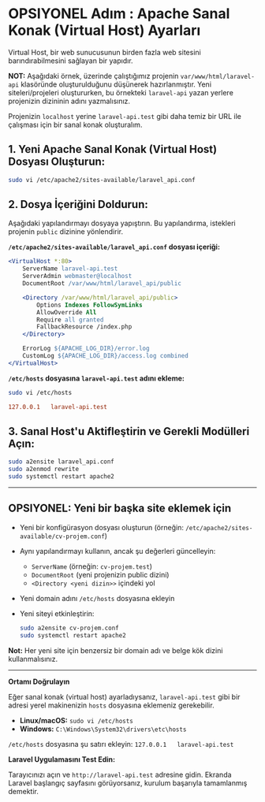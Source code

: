 # OPSIYONEL Adım : Apache Sanal Konak (Virtual Host) Ayarları

Virtual Host, bir web sunucusunun birden fazla web sitesini barındırabilmesini sağlayan bir yapıdır.

**NOT:** Aşağıdaki örnek, üzerinde çalıştığımız projenin `var/www/html/laravel-api` klasöründe oluşturulduğunu düşünerek hazırlanmıştır. Yeni siteleri/projeleri oluştururken, bu örnekteki `laravel-api` yazan yerlere projenizin dizininin adını yazmalısınız.

Projenizin `localhost` yerine `laravel-api.test` gibi daha temiz bir URL ile çalışması için bir sanal konak oluşturalım.

## 1. Yeni Apache Sanal Konak (Virtual Host) Dosyası Oluşturun:

```bash
sudo vi /etc/apache2/sites-available/laravel_api.conf
```

## 2. Dosya İçeriğini Doldurun:

Aşağıdaki yapılandırmayı dosyaya yapıştırın. Bu yapılandırma, istekleri projenin `public` dizinine yönlendirir.

**`/etc/apache2/sites-available/laravel_api.conf` dosyası içeriği:**

```apache
<VirtualHost *:80>
    ServerName laravel-api.test
    ServerAdmin webmaster@localhost
    DocumentRoot /var/www/html/laravel_api/public

    <Directory /var/www/html/laravel_api/public>
        Options Indexes FollowSymLinks
        AllowOverride All
        Require all granted
        FallbackResource /index.php
    </Directory>

    ErrorLog ${APACHE_LOG_DIR}/error.log
    CustomLog ${APACHE_LOG_DIR}/access.log combined
</VirtualHost>
```

**`/etc/hosts` dosyasına `laravel-api.test` adını ekleme:**

```bash
sudo vi /etc/hosts
```

```ini
127.0.0.1   laravel-api.test
```

## 3. Sanal Host'u Aktifleştirin ve Gerekli Modülleri Açın:

```bash
sudo a2ensite laravel_api.conf
sudo a2enmod rewrite
sudo systemctl restart apache2
```

---

## OPSIYONEL: Yeni bir başka site eklemek için

- Yeni bir konfigürasyon dosyası oluşturun
  (örneğin: `/etc/apache2/sites-available/cv-projem.conf`)

- Aynı yapılandırmayı kullanın, ancak şu değerleri güncelleyin:

  - `ServerName` (örneğin: `cv-projem.test`)
  - `DocumentRoot` (yeni projenizin public dizini)
  - `<Directory <yeni dizin>>` içindeki yol

- Yeni domain adını `/etc/hosts` dosyasına ekleyin

- Yeni siteyi etkinleştirin:
  ```bash
  sudo a2ensite cv-projem.conf
  sudo systemctl restart apache2
  ```

**Not:** Her yeni site için benzersiz bir domain adı ve belge kök dizini kullanmalısınız.

---

**Ortamı Doğrulayın**

Eğer sanal konak (virtual host) ayarladıysanız, `laravel-api.test` gibi bir adresi yerel makinenizin `hosts` dosyasına eklemeniz gerekebilir.

- **Linux/macOS:** `sudo vi /etc/hosts`
- **Windows:** `C:\Windows\System32\drivers\etc\hosts`

`/etc/hosts` dosyasına şu satırı ekleyin:
`127.0.0.1   laravel-api.test`

**Laravel Uygulamasını Test Edin:**

Tarayıcınızı açın ve `http://laravel-api.test` adresine gidin. Ekranda Laravel başlangıç sayfasını görüyorsanız, kurulum başarıyla tamamlanmış demektir.
